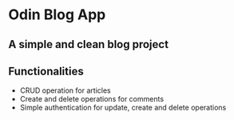 # Odin Blog App

## A simple and clean blog project

## Functionalities

* CRUD operation for articles
* Create and delete operations for comments
* Simple authentication for update, create and delete operations
